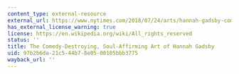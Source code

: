 ```yaml
---
content_type: external-resource
external_url: https://www.nytimes.com/2018/07/24/arts/hannah-gadsby-comedy-nanette.html
has_external_license_warning: true
license: https://en.wikipedia.org/wiki/All_rights_reserved
status: ''
title: The Comedy-Destroying, Soul-Affirming Art of Hannah Gadsby
uid: 97b2b6da-21c5-44b7-8e05-00105bbb3775
wayback_url: ''
---
```

